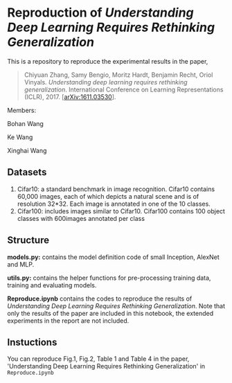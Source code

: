 # Reproduction of *Understanding Deep Learning Requires Rethinking Generalization*

This is a repository to reproduce the experimental results in the paper, 
> Chiyuan Zhang, Samy Bengio, Moritz Hardt, Benjamin Recht, Oriol Vinyals. *Understanding deep learning requires rethinking generalization*. International Conference on Learning Representations (ICLR), 2017. [[arXiv:1611.03530](https://arxiv.org/abs/1611.03530)].

Members: 

Bohan Wang

Ke Wang 

Xinghai Wang

## Datasets 

1. Cifar10: a standard benchmark in image recognition. Cifar10 contains 60,000 images, each of which depicts a natural scene and is of resolution 32*32. 
	    Each image is annotated in one of the 10 classes. 
2. Cifar100: includes images similar to Cifar10. Cifar100 contains 100 object classes with 600images annotated per class

## Structure
**models.py:** contains the model definition code of small Inception, AlexNet and MLP.

**utils.py:** contains the helper functions for pre-processing training data, training and evaluating models. 

**Reproduce.ipynb** contains the codes to reproduce the results of *Understanding Deep Learning Requires Rethinking Generalization*. Note that only the results of the paper are included in this notebook, the extended experiments in the report are not included.


## Instuctions
You can reproduce Fig.1, Fig.2, Table 1 and Table 4 in the paper, 'Understanding Deep Learning Requires Rethinking Generalization' in ``Reproduce.ipynb``




